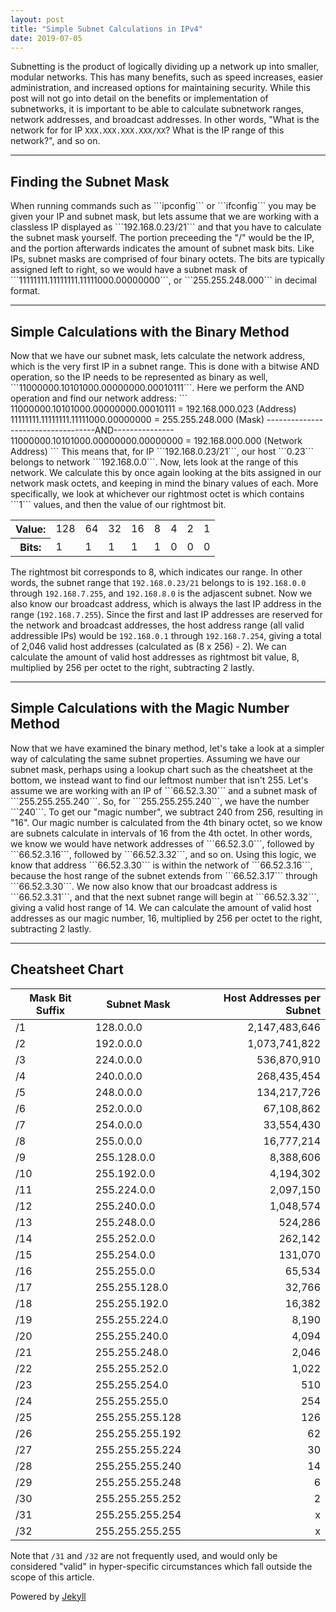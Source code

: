 ```yaml
---
layout: post
title: "Simple Subnet Calculations in IPv4"
date: 2019-07-05
---
```


Subnetting is the product of logically dividing up a network up into smaller, modular networks. This has many benefits, such as speed increases, easier administration, and increased options for maintaining security. While this post will not go into detail on the benefits or implementation of subnetworks, it is important to be able to calculate subnetwork ranges, network addresses, and broadcast addresses. In other words, "What is the network for for IP ```XXX.XXX.XXX.XXX/XX```? What is the IP range of this network?", and so on.
<hr> 
<h2>Finding the Subnet Mask</h2>  
When running commands such as ```ipconfig``` or ```ifconfig``` you may be given your IP and subnet mask, but lets assume that we are working with a classless IP displayed as ```192.168.0.23/21``` and that you have to calculate the subnet mask yourself. The portion preceeding the "/" would be the IP, and the portion afterwards indicates the amount of subnet mask bits. Like IPs, subnet masks are comprised of four binary octets. The bits are typically assigned left to right, so we would have a subnet mask of ```11111111.11111111.11111000.00000000```,  or ```255.255.248.000``` in decimal format. 
<hr>  
<h2>Simple Calculations with the Binary Method</h2>  
Now that we have our subnet mask, lets calculate the network address, which is the very first IP in a subnet range. This is done with a bitwise AND operation, so the IP needs to be represented as binary as well, ```11000000.10101000.00000000.00010111```.  
Here we perform the AND operation and find our network address:  
```  
11000000.10101000.00000000.00010111 = 192.168.000.023 (Address)  
11111111.11111111.11111000.00000000 = 255.255.248.000 (Mask)  
-----------------------------------AND---------------  
11000000.10101000.00000000.00000000 = 192.168.000.000 (Network Address)
```  
This means that, for IP ```192.168.0.23/21```, our host ```0.23``` belongs to network ```192.168.0.0```. Now, lets look at the range of this network. We calculate this by once again looking at the bits assigned in our network mask octets, and keeping in mind the binary values of each. More specifically, we look at whichever our rightmost octet is which contains ```1``` values, and then the value of our rightmost bit.  

<table>
  <tr>
    <th>Value:</th>
    <td>128</td>
    <td>64</td>
    <td>32</td>
    <td>16</td>
    <td>8</td>
    <td>4</td>
    <td>2</td>
    <td>1</td>
  </tr>
  <tr>
    <th>Bits:</th>
    <td>1</td>
    <td>1</td>
    <td>1</td>
    <td>1</td>
    <td>1</td>
    <td>0</td>
    <td>0</td>
    <td>0</td>
  </tr>
</table>  

The rightmost bit corresponds to 8, which indicates our range. In other words, the subnet range that ```192.168.0.23/21``` belongs to is ```192.168.0.0``` through ```192.168.7.255```, and ```192.168.8.0``` is the adjascent subnet. Now we also know our broadcast address, which is always the last IP address in the range (```192.168.7.255```). Since the first and last IP addresses are reserved for the network and broadcast addresses, the host address range (all valid addressible IPs) would be ```192.168.0.1``` through ```192.168.7.254```, giving a total of 2,046 valid host addresses (calculated as (8 x 256) - 2). We can calculate the amount of valid host addresses as rightmost bit value, 8, multiplied by 256 per octet to the right, subtracting 2 lastly.  
<hr>  
<h2>Simple Calculations with the Magic Number Method</h2>  
Now that we have examined the binary method, let's take a look at a simpler way of calculating the same subnet properties. Assuming we have our subnet mask, perhaps using a lookup chart such as the cheatsheet at the bottom, we instead want to find our leftmost number that isn't 255. Let's assume we are working with an IP of ```66.52.3.30``` and a subnet mask of ```255.255.255.240```. So, for ```255.255.255.240```, we have the number ```240```. To get our "magic number", we subtract 240 from 256, resulting in "16". Our magic number is calculated from the 4th binary octet, so we know are subnets calculate in intervals of 16 from the 4th octet. In other words, we know we would have network addresses of ```66.52.3.0```, followed by ```66.52.3.16```, followed by ```66.52.3.32```, and so on. Using this logic, we know that address ```66.52.3.30``` is within the network of ```66.52.3.16```, because the host range of the subnet extends from ```66.52.3.17``` through ```66.52.3.30```. We now also know that our broadcast address is ```66.52.3.31```, and that the next subnet range will begin at ```66.52.3.32```, giving a valid host range of 14. We can calculate the amount of valid host addresses as our magic number, 16, multiplied by 256 per octet to the right, subtracting 2 lastly.  
<hr>  
<h2>Cheatsheet Chart</h2>  

| Mask Bit Suffix | Subnet Mask | Host Addresses per Subnet |  
|-----------------|-----------------|---------------:|  
| /1 | 128.0.0.0 | 2,147,483,646 |  
| /2 | 192.0.0.0 | 1,073,741,822 |  
| /3 | 224.0.0.0 | 536,870,910 |  
| /4 | 240.0.0.0 | 268,435,454 |  
| /5 | 248.0.0.0 | 134,217,726 |  
| /6 | 252.0.0.0 | 67,108,862 |  
| /7 | 254.0.0.0 | 33,554,430 |  
| /8 | 255.0.0.0 | 16,777,214 |  
| /9 | 255.128.0.0 | 8,388,606 |  
| /10 | 255.192.0.0 | 4,194,302 |  
| /11 | 255.224.0.0 | 2,097,150 |  
| /12 | 255.240.0.0 | 1,048,574 |  
| /13 | 255.248.0.0 | 524,286 |  
| /14 | 255.252.0.0 | 262,142 |  
| /15 | 255.254.0.0 | 131,070 |  
| /16 | 255.255.0.0 | 65,534 |  
| /17 | 255.255.128.0 | 32,766 |  
| /18 | 255.255.192.0 | 16,382 |  
| /19 | 255.255.224.0 | 8,190 |  
| /20 | 255.255.240.0 | 4,094 |  
| /21 | 255.255.248.0 | 2,046 |  
| /22 | 255.255.252.0 | 1,022 |  
| /23 | 255.255.254.0 | 510 |  
| /24 | 255.255.255.0 | 254 |  
| /25 | 255.255.255.128 | 126 |  
| /26 | 255.255.255.192 | 62 |  
| /27 | 255.255.255.224 | 30 |  
| /28 | 255.255.255.240 | 14 |  
| /29 | 255.255.255.248 | 6 |  
| /30 | 255.255.255.252 | 2 |  
| /31 | 255.255.255.254 | x |  
| /32 | 255.255.255.255 | x |

Note that ```/31``` and ```/32``` are not frequently used, and would only be considered "valid" in hyper-specific circumstances which fall outside the scope of this article.  

Powered by [Jekyll](http://jekyllrb.com)
